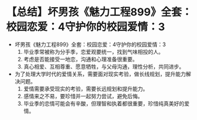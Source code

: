 # 【总结】坏男孩《魅力工程899》全套：校园恋爱：4守护你的校园爱情：3

-   坏男孩《魅力工程899》全套：校园恋爱：4守护你的校园爱情：3
    1.  毕业季常被称为分手季，恋爱观要统一，找到气味相投的人。
    2.  考虑是否能接受一地恋，沟通和心理准备很重要。
    3.  真心相爱、互相尊重、愿意牺牲，与父母沟通，理性分析，共同进步。
-   为了处理大学时代的爱情关系，需要面对现实考验，做长线规划，提升能力解决问题。
    1.  爱情需要承受现实的考验，需要长远规划和提升能力。
    2.  感情来之不易，要珍惜并一起努力尝试，避免后悔。
    3.  毕业季的恋情可能会有辛酸，但理智和执着都很重要，珍惜纯真美好的爱情。